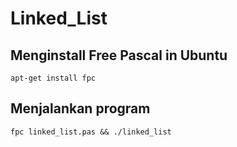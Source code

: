 # Linked_List

## Menginstall Free Pascal in Ubuntu
```apt-get install fpc``` 

## Menjalankan program
```fpc linked_list.pas && ./linked_list```
